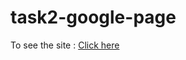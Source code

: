 # task2-google-page
<p>To see the site : <a href="https://mo7mad4.github.io/task2-google-page/">  Click here </a> </P>

